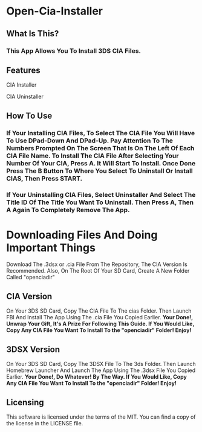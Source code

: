 # Open-Cia-Installer

## What Is This?
### This App Allows You To Install 3DS CIA Files.

## Features
CIA Installer

CIA Uninstaller

## How To Use

### If Your Installing CIA Files, To Select The CIA File You Will Have To Use DPad-Down And DPad-Up. Pay Attention To The Numbers Prompted On The Screen That Is On The Left Of Each CIA File Name. To Install The CIA File After Selecting Your Number Of Your CIA, Press A. It Will Start To Install. Once Done Press The B Button To Where You Select To Uninstall Or Install CIAS, Then Press START.

### If Your Uninstalling CIA Files, Select Uninstaller And Select The Title ID Of The Title You Want To Uninstall. Then Press A, Then A Again To Completely Remove The App.

# Downloading Files And Doing Important Things

Download The .3dsx or .cia File From The Repository, The CIA Version Is Recommended.
Also, On The Root Of Your SD Card, Create A New Folder Called "openciadir"

## CIA Version
On Your 3DS SD Card, Copy The CIA File To The cias Folder.
Then Launch FBI And Install The App Using The .cia File You Copied Earlier.
**Your Done!, Unwrap Your Gift, It's A Prize For Following This Guide. If You Would Like, Copy Any CIA File You Want To Install To the "openciadir" Folder! Enjoy!**

## 3DSX Version
On Your 3DS SD Card, Copy The 3DSX File To The 3ds Folder.
Then Launch Homebrew Launcher And Launch The App Using The .3dsx File You Copied Earlier.
**Your Done!, Do Whatever! By The Way. If You Would Like, Copy Any CIA File You Want To Install To the "openciadir" Folder! Enjoy!**

## Licensing
This software is licensed under the terms of the MIT. You can find a copy of the license in the LICENSE file.


